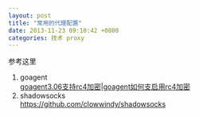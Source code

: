 ```yaml
---
layout: post
title: "常用的代理配置"
date: 2013-11-23 09:10:42 +0800
categories: 技术 proxy
---
```


参考这里

1. goagent  
	[goagent3.06支持rc4加密|goagent如何支启用rc4加密](http://www.gaeproxy.com/forum.php?mod=viewthread&tid=366 "goagent3.06支持rc4加密|goagent如何支启用rc4加密")
2. shadowsocks  
	https://github.com/clowwindy/shadowsocks

